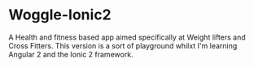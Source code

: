 # Woggle-Ionic2
A Health and fitness based app aimed specifically at Weight lifters and Cross Fitters. This version is a sort of playground whilxt I'm learning Angular 2 and the Ionic 2 framework.
